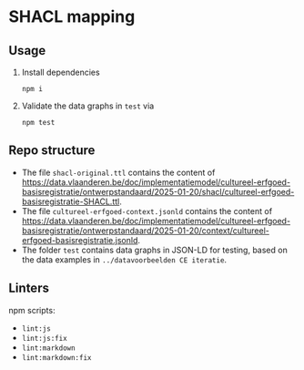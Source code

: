 # SHACL mapping

## Usage

1. Install dependencies

   ```shell
   npm i
   ```

2. Validate the data graphs in `test` via

   ```shell
   npm test
   ```

## Repo structure

- The file `shacl-original.ttl` contains the content of
  <https://data.vlaanderen.be/doc/implementatiemodel/cultureel-erfgoed-basisregistratie/ontwerpstandaard/2025-01-20/shacl/cultureel-erfgoed-basisregistratie-SHACL.ttl>.
- The file `cultureel-erfgoed-context.jsonld` contains the content of
  <https://data.vlaanderen.be/doc/implementatiemodel/cultureel-erfgoed-basisregistratie/ontwerpstandaard/2025-01-20/context/cultureel-erfgoed-basisregistratie.jsonld>.
- The folder `test` contains data graphs in JSON-LD for testing, based on the data examples in `../datavoorbeelden CE iteratie`.

## Linters

npm scripts:

- `lint:js`
- `lint:js:fix`
- `lint:markdown`
- `lint:markdown:fix`
